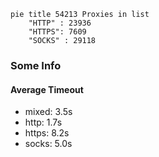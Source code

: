 
```mermaid
pie title 54213 Proxies in list
    "HTTP" : 23936
    "HTTPS": 7609
    "SOCKS" : 29118
```

### Some Info
#### Average Timeout

- mixed: 3.5s
- http: 1.7s
- https: 8.2s
- socks: 5.0s